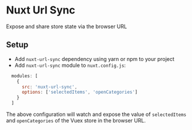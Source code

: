 # Nuxt Url Sync

Expose and share store state via the browser URL

## Setup

- Add `nuxt-url-sync` dependency using yarn or npm to your project
- Add `nuxt-url-sync` module to `nuxt.config.js`:
```js
  modules: [
    {
      src: 'nuxt-url-sync',
      options: ['selectedItems', 'openCategories']
    }
  ]
```

The above configuration will watch and expose the value of `selectedItems` and `openCategories` of the Vuex store in the browser URL.
